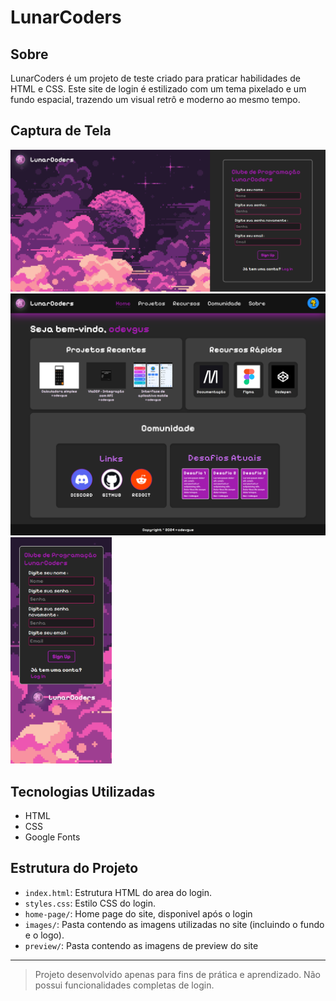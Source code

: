 # LunarCoders

## Sobre

LunarCoders é um projeto de teste criado para praticar habilidades de HTML e CSS. Este site de login é estilizado com um tema pixelado e um fundo espacial, trazendo um visual retrô e moderno ao mesmo tempo.

## Captura de Tela

<img src="preview/preview-pc.png" alt="Preview PC" width=800> <img src="preview/preview-pc-homepage.png" alt="Preview PC" width=800> <img src="preview/preview-mobile.png" alt="Preview mobile" width=162>

## Tecnologias Utilizadas

- HTML
- CSS
- Google Fonts

## Estrutura do Projeto

- `index.html`: Estrutura HTML do area do login.
- `styles.css`: Estilo CSS do login.
- `home-page/`: Home page do site, disponivel após o login
- `images/`: Pasta contendo as imagens utilizadas no site (incluindo o fundo e o logo).
- `preview/`: Pasta contendo as imagens de preview do site

---

> Projeto desenvolvido apenas para fins de prática e aprendizado. Não possui funcionalidades completas de login.

